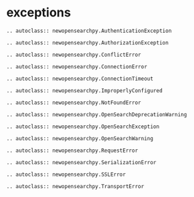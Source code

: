 # exceptions

```{eval-rst}
.. autoclass:: newopensearchpy.AuthenticationException
```

```{eval-rst}
.. autoclass:: newopensearchpy.AuthorizationException
```

```{eval-rst}
.. autoclass:: newopensearchpy.ConflictError
```

```{eval-rst}
.. autoclass:: newopensearchpy.ConnectionError
```

```{eval-rst}
.. autoclass:: newopensearchpy.ConnectionTimeout
```

```{eval-rst}
.. autoclass:: newopensearchpy.ImproperlyConfigured
```

```{eval-rst}
.. autoclass:: newopensearchpy.NotFoundError
```

```{eval-rst}
.. autoclass:: newopensearchpy.OpenSearchDeprecationWarning
```

```{eval-rst}
.. autoclass:: newopensearchpy.OpenSearchException
```

```{eval-rst}
.. autoclass:: newopensearchpy.OpenSearchWarning
```

```{eval-rst}
.. autoclass:: newopensearchpy.RequestError
```

```{eval-rst}
.. autoclass:: newopensearchpy.SerializationError
```

```{eval-rst}
.. autoclass:: newopensearchpy.SSLError
```

```{eval-rst}
.. autoclass:: newopensearchpy.TransportError
```
